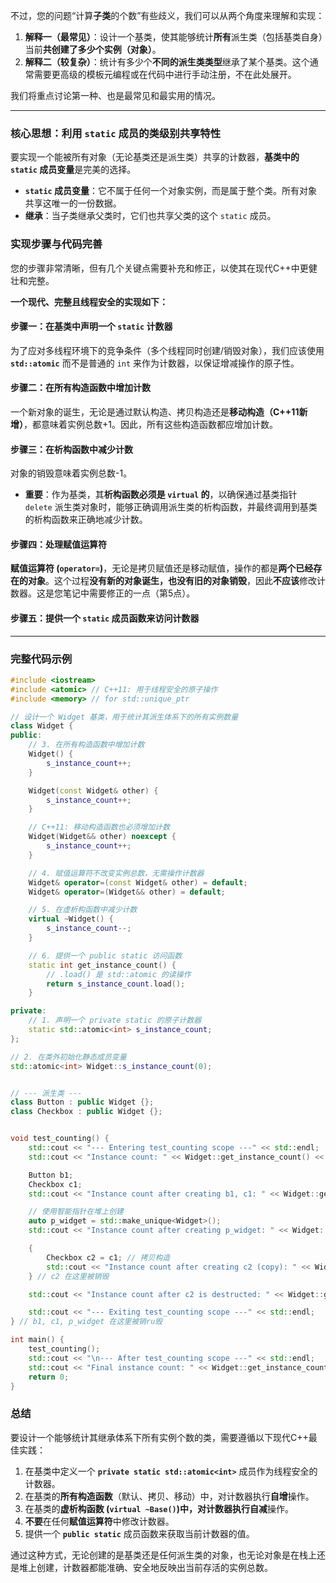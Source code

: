 不过，您的问题“计算**子类**的个数”有些歧义，我们可以从两个角度来理解和实现：

1.  **解释一（最常见）**：设计一个基类，使其能够统计**所有**派生类（包括基类自身）当前**共创建了多少个实例（对象）**。
2.  **解释二（较复杂）**：统计有多少个**不同的派生类类型**继承了某个基类。这个通常需要更高级的模板元编程或在代码中进行手动注册，不在此处展开。

我们将重点讨论第一种、也是最常见和最实用的情况。

-----

### 核心思想：利用 `static` 成员的类级别共享特性

要实现一个能被所有对象（无论基类还是派生类）共享的计数器，**基类中的 `static` 成员变量**是完美的选择。

  * **`static` 成员变量**：它不属于任何一个对象实例，而是属于整个类。所有对象共享这唯一的一份数据。
  * **继承**：当子类继承父类时，它们也共享父类的这个 `static` 成员。

### 实现步骤与代码完善

您的步骤非常清晰，但有几个关键点需要补充和修正，以使其在现代C++中更健壮和完整。

**一个现代、完整且线程安全的实现如下：**

#### 步骤一：在基类中声明一个 `static` 计数器

为了应对多线程环境下的竞争条件（多个线程同时创建/销毁对象），我们应该使用 **`std::atomic`** 而不是普通的 `int` 来作为计数器，以保证增减操作的原子性。

#### 步骤二：在所有构造函数中增加计数

一个新对象的诞生，无论是通过默认构造、拷贝构造还是**移动构造（C++11新增）**，都意味着实例总数+1。因此，所有这些构造函数都应增加计数。

#### 步骤三：在析构函数中减少计数

对象的销毁意味着实例总数-1。

  * **重要**：作为基类，其**析构函数必须是 `virtual` 的**，以确保通过基类指针 `delete` 派生类对象时，能够正确调用派生类的析构函数，并最终调用到基类的析构函数来正确地减少计数。

#### 步骤四：处理赋值运算符

**赋值运算符 (`operator=`)**，无论是拷贝赋值还是移动赋值，操作的都是**两个已经存在的对象**。这个过程**没有新的对象诞生，也没有旧的对象销毁**，因此**不应该**修改计数器。这是您笔记中需要修正的一点（第5点）。

#### 步骤五：提供一个 `static` 成员函数来访问计数器

-----

### 完整代码示例

```cpp
#include <iostream>
#include <atomic> // C++11: 用于线程安全的原子操作
#include <memory> // for std::unique_ptr

// 设计一个 Widget 基类，用于统计其派生体系下的所有实例数量
class Widget {
public:
    // 3. 在所有构造函数中增加计数
    Widget() {
        s_instance_count++;
    }

    Widget(const Widget& other) {
        s_instance_count++;
    }

    // C++11: 移动构造函数也必须增加计数
    Widget(Widget&& other) noexcept {
        s_instance_count++;
    }

    // 4. 赋值运算符不改变实例总数，无需操作计数器
    Widget& operator=(const Widget& other) = default;
    Widget& operator=(Widget&& other) = default;

    // 5. 在虚析构函数中减少计数
    virtual ~Widget() {
        s_instance_count--;
    }

    // 6. 提供一个 public static 访问函数
    static int get_instance_count() {
        // .load() 是 std::atomic 的读操作
        return s_instance_count.load();
    }

private:
    // 1. 声明一个 private static 的原子计数器
    static std::atomic<int> s_instance_count;
};

// 2. 在类外初始化静态成员变量
std::atomic<int> Widget::s_instance_count(0);


// --- 派生类 ---
class Button : public Widget {};
class Checkbox : public Widget {};


void test_counting() {
    std::cout << "--- Entering test_counting scope ---" << std::endl;
    std::cout << "Instance count: " << Widget::get_instance_count() << std::endl; // 0

    Button b1;
    Checkbox c1;
    std::cout << "Instance count after creating b1, c1: " << Widget::get_instance_count() << std::endl; // 2

    // 使用智能指针在堆上创建
    auto p_widget = std::make_unique<Widget>();
    std::cout << "Instance count after creating p_widget: " << Widget::get_instance_count() << std::endl; // 3

    {
        Checkbox c2 = c1; // 拷贝构造
        std::cout << "Instance count after creating c2 (copy): " << Widget::get_instance_count() << std::endl; // 4
    } // c2 在这里被销毁

    std::cout << "Instance count after c2 is destructed: " << Widget::get_instance_count() << std::endl; // 3

    std::cout << "--- Exiting test_counting scope ---" << std::endl;
} // b1, c1, p_widget 在这里被销ru毁

int main() {
    test_counting();
    std::cout << "\n--- After test_counting scope ---" << std::endl;
    std::cout << "Final instance count: " << Widget::get_instance_count() << std::endl; // 0
    return 0;
}
```

### 总结

要设计一个能够统计其继承体系下所有实例个数的类，需要遵循以下现代C++最佳实践：

1.  在基类中定义一个 **`private static std::atomic<int>`** 成员作为线程安全的计数器。
2.  在基类的**所有构造函数**（默认、拷贝、移动）中，对计数器执行**自增**操作。
3.  在基类的**虚析构函数 (`virtual ~Base()`)中，对计数器执行自减**操作。
4.  **不要**在任何**赋值运算符**中修改计数器。
5.  提供一个 **`public static`** 成员函数来获取当前计数器的值。

通过这种方式，无论创建的是基类还是任何派生类的对象，也无论对象是在栈上还是堆上创建，计数器都能准确、安全地反映出当前存活的实例总数。